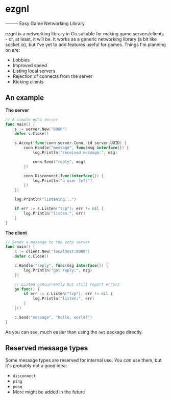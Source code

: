 # ezgnl

⸻ Easy Game Networking Library

ezgnl is a networking library in Go suitable for making game servers/clients - or,
at least, it will be. It works as a generic networking library (a bit like socket.io),
but I've yet to add features useful for games. Things I'm planning on are:

 - Lobbies
 - Improved speed
 - Listing local servers
 - Rejection of connects from the server
 - Kicking clients

## An example

**The server**

```go
// A simple echo server
func main() {
	s := server.New("8080")
	defer s.Close()

	s.Accept(func(conn server.Conn, id server.UUID) {
		conn.Handle("message", func(msg interface{}) {
			log.Println("received message:", msg)

			conn.Send("reply", msg)
		})

		conn.Disconnect(func(interface{}) {
			log.Println("a user left")
		})
	})

	log.Println("listening...")

	if err := s.Listen("tcp"); err != nil {
		log.Println("listen:", err)
	}
}

```

**The client**

```go
// Sends a message to the echo server
func main() {
	c := client.New("localhost:8080")
	defer c.Close()

	c.Handle("reply", func(msg interface{}) {
		log.Println("got reply:", msg)
	})

	// Listen concurrently but still report errors
	go func() {
		if err := c.Listen("tcp"); err != nil {
			log.Println("listen:", err)
		}
	}()

	c.Send("message", "hello, world!")
}
```

As you can see, much easier than using the `net` package directly.

## Reserved message types

Some message types are reserved for internal use. You _can_ use them, but it's
probably not a good idea:

 - `disconnect`
 - `ping`
 - `pong`
 - More might be added in the future
